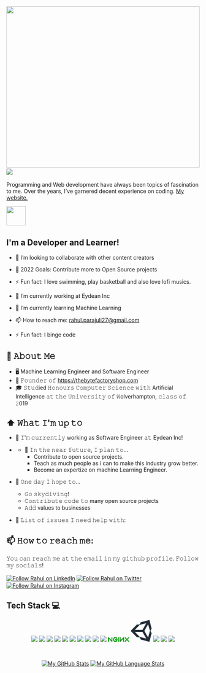 <img src="Hi I am rahul Parajuli.gif" height= 420px, width = 100% >
<!-- <h1> Hi, I'm Rahul Parajuli <img src="https://media.giphy.com/media/gM5qFksULw54NMWyry/giphy.gif" height="90"/> -->
<!--   <img align="right" src="https://www.montana.edu/everest/facts/images/ff03_01.png" width="140px" height="160px"> -->
<!-- </h1> -->
<img src="https://visitor-badge.glitch.me/badge?page_id=RahulParajuli" height="35">
<p>Programming and Web development have always been topics of fascination to me. Over the years, I’ve garnered decent experience on coding. 
  <a href="https://www.rahulparajuli27.com.np" target="_blank">My website.</a>
</p>
<a href="https://www.thebytefactoryshop.com" target="_blank">
<img src="https://i2.wp.com/thebytefactoryshop.com/wp-content/uploads/2021/05/cropped-TBF4.png?fit=229%2C172&ssl=1", height="50px", width="50px"
    alt="">
</a><br>





<!-- [<img src="" alt="👋 Hi there! I'm (Rah(111|ul com)|https://rahulparajuli.com.np)" title="👋 Hi there! I'm (Rah(111|ul np)|https://rahulparajuli.com.np)"/>](https://rahulparajuli.com.np/) -->

<!-- ![visitors](https://visitor-badge-reloaded.herokuapp.com/badge?page_id=RahulParajuli.RahulParajuli&color=00cf00) -->

## I'm a  Developer and Learner!
- 👯 I’m looking to collaborate with other content creators
- 🥅 2022 Goals: Contribute more to Open Source projects
- ⚡ Fun fact: I love swimming, play basketball and also love lofi musics.

- 🔭 I’m currently working at Eydean Inc
- 🌱 I’m currently learning Machine Learning
- 📫 How to reach me: rahul.parajuli27@gmail.com
- ⚡ Fun fact: I binge code
<!-- - 👯 I’ -->
<!-- - 🤔 I’m looking for help with  -->

<!-- - 😄 Pronouns: ... -->

<!--
<table>
	<tr>
	</tr>
	<tr>
		<th>
			<h2><code>𝚂𝚙𝚎𝚌𝚒𝚊𝚕</code>: 𝙸'𝚖 !</h2>
			𝙰𝚗𝚢𝚘𝚗𝚎 𝚠𝚑𝚘 𝚠𝚊𝚗𝚝𝚜 𝚝𝚘 𝚒𝚜 𝚠𝚎𝚕𝚌𝚘𝚖𝚎 𝚝𝚘 𝚙𝚊𝚛𝚝𝚒𝚌𝚒𝚙𝚊𝚝𝚎! 𝙹𝚞𝚜𝚝 𝚜𝚒𝚐𝚗 𝚞𝚙 𝚊𝚝 <a href="https://hacktoberfest.digitalocean.com/">𝚑𝚝𝚝𝚙𝚜://𝚑𝚊𝚌𝚔𝚝𝚘𝚋𝚎𝚛𝚏𝚎𝚜𝚝.𝚍𝚒𝚐𝚒𝚝𝚊𝚕𝚘𝚌𝚎𝚊𝚗.𝚌𝚘𝚖/</a>.
				<br>𝙱𝚊𝚜𝚒𝚌𝚊𝚕𝚕𝚢, 𝚖𝚊𝚔𝚎 𝟺 𝙿𝚁𝚜 𝚝𝚘 𝙶𝚒𝚝𝙷𝚞𝚋 𝚛𝚎𝚙𝚘𝚜 𝚊𝚗𝚍 𝚐𝚎𝚝 𝚝𝚑𝚎𝚖 𝚖𝚎𝚛𝚐𝚎𝚍 𝚘𝚛 𝚝𝚊𝚐𝚐𝚎𝚍 <code>hacktoberfest-accepted</code> 𝚠𝚒𝚕𝚕 𝚐𝚎𝚝 𝚌𝚘𝚘𝚕&nbsp𝚜𝚠𝚊𝚐!
		</th>
	</tr>
	<tr>
		<td>
				<b>𝙻𝚒𝚜𝚝 𝚘𝚏 𝚖𝚢 𝚛𝚎𝚙𝚘𝚜 𝚙𝚊𝚛𝚝𝚒𝚌𝚒𝚙𝚊𝚝𝚒𝚗𝚐 𝚒𝚗 𝚝𝚑𝚒𝚜 𝚊𝚠𝚎𝚜𝚘𝚖𝚎 𝚎𝚟𝚎𝚗𝚝:<b>
				<ul>
					<li><a href="https://github.com/Raymo111/emoji">𝚁𝚊𝚢𝚖𝚘𝟷𝟷𝟷/𝚎𝚖𝚘𝚓𝚒</a></li>
					<li><a href="https://github.com/Raymo111/drracket-customization">𝚁𝚊𝚢𝚖𝚘𝟷𝟷𝟷/𝚍𝚛𝚛𝚊𝚌𝚔𝚎𝚝-𝚌𝚞𝚜𝚝𝚘𝚖𝚒𝚣𝚊𝚝𝚒𝚘𝚗</a></li>
					<li><a href="https://github.com/Raymo111/i3lock-color">𝚁𝚊𝚢𝚖𝚘𝟷𝟷𝟷/𝚒𝟹𝚕𝚘𝚌𝚔-𝚌𝚘𝚕𝚘𝚛</a></li>
				</ul>
		</td>
	</tr>
</table>
-->
## :book: 𝙰𝚋𝚘𝚞𝚝 𝙼𝚎
- 🖥 Machine Learning Engineer and Software Engineer
- 💼 𝙵𝚘𝚞𝚗𝚍𝚎𝚛 𝚘𝚏 https://thebytefactoryshop.com
- 🎓 𝚂𝚝𝚞𝚍ied 𝙷𝚘𝚗𝚘𝚞𝚛𝚜 𝙲𝚘𝚖𝚙𝚞𝚝𝚎𝚛 𝚂𝚌𝚒𝚎𝚗𝚌𝚎 𝚠𝚒𝚝𝚑 Artificial Intelligence 𝚊𝚝 𝚝𝚑𝚎 𝚄𝚗𝚒𝚟𝚎𝚛𝚜𝚒𝚝𝚢 𝚘𝚏 𝚆olverhampton, 𝚌𝚕𝚊𝚜𝚜 𝚘𝚏 𝟸019
<!-- - 🌐 𝚈𝚘𝚞 𝚌𝚊𝚗 𝚊𝚌𝚌𝚎𝚜𝚜 𝚊𝚕𝚕 𝚖𝚢 𝚘𝚙𝚎𝚗-𝚜𝚘𝚞𝚛𝚌𝚎 𝚙𝚛𝚘𝚓𝚎𝚌𝚝𝚜 𝚑𝚎𝚛𝚎 𝚘𝚗 𝙶𝚒𝚝𝙷𝚞𝚋 𝚘𝚛 𝚘𝚗 𝚝𝚑𝚎 [𝙰𝚄𝚁](https://aur.archlinux.org/packages/?SeB=M&K=Raymo111) -->
<!-- - 𝚋𝚝𝚠 𝙸 𝚞𝚜𝚎 𝙰𝚛𝚌𝚑 [<img src="https://raw.githubusercontent.com/Raymo111/Raymo111/master/socials/arch.svg" height="30em" align="center" alt="Arch Linux Logo" title="Arch Linux Logo"/>](https://archlinux.org/) -->

## ⬆ 𝚆𝚑𝚊𝚝 𝙸'𝚖 𝚞𝚙 𝚝𝚘
<!-- - 🔨 𝙸'𝚖 𝚌𝚞𝚛𝚛𝚎𝚗𝚝𝚕𝚢... -->
- 🔨 𝙸'𝚖 𝚌𝚞𝚛𝚛𝚎𝚗𝚝𝚕𝚢 working as Software Engineer 𝚊𝚝 Eydean Inc!
- - 🎯 𝙸𝚗 𝚝𝚑𝚎 𝚗𝚎𝚊𝚛 𝚏𝚞𝚝𝚞𝚛𝚎, 𝙸 𝚙𝚕𝚊𝚗 𝚝𝚘...
	- Contribute to open source projects.
	- Teach as much people as i can to make this industry grow better.
	- Become an expertize on machine Learning Engineer.

- 🤞 𝙾𝚗𝚎 𝚍𝚊𝚢 𝙸 𝚑𝚘𝚙𝚎 𝚝𝚘...
	- 𝙶𝚘 𝚜𝚔𝚢𝚍𝚒𝚟𝚒𝚗𝚐!
	- 𝙲𝚘𝚗𝚝𝚛𝚒𝚋𝚞𝚝𝚎 𝚌𝚘𝚍𝚎 𝚝𝚘 many open source projects
	- 𝙰𝚍𝚍 values to businesses
- 🤔 𝙻𝚒𝚜𝚝 𝚘𝚏 𝚒𝚜𝚜𝚞𝚎𝚜 𝙸 𝚗𝚎𝚎𝚍 𝚑𝚎𝚕𝚙 𝚠𝚒𝚝𝚑:
<!-- 	- []()
	- []() -->
<!-- - 🔨 𝙸’𝚖 𝚌𝚞𝚛𝚛𝚎𝚗𝚝𝚕𝚢 𝚠𝚘𝚛𝚔𝚒𝚗𝚐 𝚘𝚗 𝚊 𝚗𝚎𝚠 [**𝚒𝟹𝚕𝚘𝚌𝚔-𝚌𝚘𝚕𝚘𝚛**](https://github.com/Raymo111/i3lock-color) 𝚛𝚎𝚕𝚎𝚊𝚜𝚎 -->


<!-- ## 🔔 𝙼𝚢 𝙻𝚊𝚝𝚎𝚜𝚝 𝙶𝚒𝚝𝙷𝚞𝚋 𝙰𝚌𝚝𝚒𝚟𝚒𝚝𝚢 -->
<!--START_SECTION:activity-->
<!-- 1. 🗣 Commented on [#19](https://github.com/Raymo111/kahoot-answer-bot/issues/19) in [Raymo111/kahoot-answer-bot](https://github.com/Raymo111/kahoot-answer-bot) -->
<!-- 2. 🗣 Commented on [#19](https://github.com/Raymo111/kahoot-answer-bot/issues/19) in [Raymo111/kahoot-answer-bot](https://github.com/Raymo111/kahoot-answer-bot) -->
<!-- 3. 🗣 Commented on [#257](https://github.com/Raymo111/i3lock-color/issues/257) in [Raymo111/i3lock-color](https://github.com/Raymo111/i3lock-color)
4. ❗️ Closed issue [#257](https://github.com/Raymo111/i3lock-color/issues/257) in [Raymo111/i3lock-color](https://github.com/Raymo111/i3lock-color)
5. 🗣 Commented on [#259](https://github.com/Raymo111/i3lock-color/issues/259) in [Raymo111/i3lock-color](https://github.com/Raymo111/i3lock-color) -->
<!--END_SECTION:activity-->

<!--
## 🔔 𝙼𝚢 𝙻𝚊𝚝𝚎𝚜𝚝 𝚃𝚠𝚎𝚎𝚝
<a href="https://twitter.com/Raym0111" target="_blank">
	<img src="https://github.com/Raymo111/Raymo111/raw/master/tweet.png" width="70%" align="center" alt="Click to view on Twitter" title="My latest tweet, as an image"/>
</a>
-->

<!-- ## 🔔 𝙼𝚢 𝙻𝚊𝚝𝚎𝚜𝚝 𝙶𝚒𝚝𝙷𝚞𝚋 𝙼𝚎𝚝𝚛𝚒𝚌𝚜 -->
<!-- ![Metrics](https://metrics.lecoq.io/Raymo111?template=classic&base.header=0&gists=1&lines=1&config.timezone=America%2FToronto) -->

## 📫 𝙷𝚘𝚠 𝚝𝚘 𝚛𝚎𝚊𝚌𝚑 𝚖𝚎:
𝚈𝚘𝚞 𝚌𝚊𝚗 𝚛𝚎𝚊𝚌𝚑 𝚖𝚎 𝚊𝚝 𝚝𝚑𝚎 𝚎𝚖𝚊𝚒𝚕 𝚒𝚗 𝚖𝚢 𝚐𝚒𝚝𝚑𝚞𝚋 𝚙𝚛𝚘𝚏𝚒𝚕𝚎. 𝙵𝚘𝚕𝚕𝚘𝚠 𝚖𝚢 𝚜𝚘𝚌𝚒𝚊𝚕𝚜!

[<img src="https://raw.githubusercontent.com/Raymo111/Raymo111/master/socials/linkedin.png" height="40em" align="center" alt="Follow Rahul on LinkedIn" title="Follow Rahul on LinkedIn"/>](https://www.linkedin.com/in/rahul-parajuli-604924198/)
[<img src="https://raw.githubusercontent.com/Raymo111/Raymo111/master/socials/twitter.svg" height="40em" align="center" alt="Follow Rahul on Twitter" title="Follow Rahul on Twitter"/>]()
[<img src="https://raw.githubusercontent.com/Raymo111/Raymo111/master/socials/instagram.svg" height="40em" align="center" alt="Follow Rahul on Instagram" title="Follow Rahul on Instagram"/>]()

<!-- ## ⚡ 𝙻𝚒𝚜𝚝 𝚘𝚏 𝚌𝚘𝚘𝚕 𝚝𝚑𝚒𝚗𝚐𝚜 𝚝𝚑𝚊𝚝 𝚠𝚎𝚗𝚝 𝚒𝚗𝚝𝚘 𝚝𝚑𝚒𝚜 𝚙𝚛𝚘𝚏𝚒𝚕𝚎 𝚁𝙴𝙰𝙳𝙼𝙴
- 𝚃𝚢𝚙𝚎𝙸𝚝, 𝚅𝚞𝚎 𝙿𝚊𝚛𝚝𝚒𝚌𝚕𝚎𝙹𝚜 𝚊𝚗𝚍 𝚅𝚞𝚎.𝚓𝚜 𝚏𝚘𝚛 𝚝𝚑𝚎 𝚝𝚢𝚙𝚒𝚗𝚐 𝚒𝚗𝚝𝚛𝚘: [𝚑𝚝𝚝𝚙𝚜://𝚌𝚘𝚍𝚎𝚜𝚊𝚗𝚍𝚋𝚘𝚡.𝚒𝚘/𝚜/𝚛𝚎𝚊𝚍𝚖𝚎-𝚒𝚗𝚝𝚛𝚘𝚐𝚒𝚏-𝟿𝚏𝚓𝚘𝟻](https://codesandbox.io/s/readme-introgif-9fjo5) <!-- Thanks to @matyo91's helpful comments in their profile README! -->
<!-- - 𝙿𝚛𝚘𝚏𝚒𝚕𝚎 𝚟𝚒𝚜𝚒𝚝 𝚌𝚘𝚞𝚗𝚝 𝚏𝚛𝚘𝚖 [𝚑𝚝𝚝𝚙𝚜://𝚐𝚒𝚝𝚑𝚞𝚋.𝚌𝚘𝚖/𝙽𝚊𝚝𝚑𝚊𝚗𝟷𝟹𝟾𝟾𝟾/𝚅𝚒𝚜𝚒𝚝𝚘𝚛𝙱𝚊𝚍𝚐𝚎𝚁𝚎𝚕𝚘𝚊𝚍𝚎𝚍](https://github.com/Nathan13888/VisitorBadgeReloaded) -->
<!-- - 𝙼𝚘𝚗𝚘𝚜𝚙𝚊𝚌𝚎𝚍 𝚝𝚎𝚡𝚝 𝚏𝚛𝚘𝚖 [𝚑𝚝𝚝𝚙𝚜://𝚢𝚊𝚢𝚝𝚎𝚡𝚝.𝚌𝚘𝚖/𝚖𝚘𝚗𝚘𝚜𝚙𝚊𝚌𝚎/](https://yaytext.com/monospace/)
- 𝙶𝚒𝚝𝙷𝚞𝚋 𝚊𝚌𝚝𝚒𝚟𝚒𝚝𝚢 𝚊𝚌𝚝𝚒𝚘𝚗 𝚏𝚛𝚘𝚖 [𝚑𝚝𝚝𝚙𝚜://𝚐𝚒𝚝𝚑𝚞𝚋.𝚌𝚘𝚖/𝚓𝚊𝚖𝚎𝚜𝚐𝚎𝚘𝚛𝚐𝚎00𝟽/𝚐𝚒𝚝𝚑𝚞𝚋-𝚊𝚌𝚝𝚒𝚟𝚒𝚝𝚢-𝚛𝚎𝚊𝚍𝚖𝚎](https://github.com/jamesgeorge007/github-activity-readme)
- 𝙶𝚒𝚝𝙷𝚞𝚋 𝙼𝚎𝚝𝚛𝚒𝚌𝚜 𝚏𝚛𝚘𝚖 [𝚑𝚝𝚝𝚙𝚜://𝚐𝚒𝚝𝚑𝚞𝚋.𝚌𝚘𝚖/𝚕𝚘𝚠𝚕𝚒𝚐𝚑𝚝𝚎𝚛/𝚖𝚎𝚝𝚛𝚒𝚌𝚜](https://github.com/lowlighter/metrics)
 -->
<!-- - 𝙻𝚊𝚝𝚎𝚜𝚝 𝚝𝚠𝚎𝚎𝚝 𝚊𝚌𝚝𝚒𝚘𝚗 𝚏𝚛𝚘𝚖 [𝚑𝚝𝚝𝚙𝚜://𝚐𝚒𝚝𝚑𝚞𝚋.𝚌𝚘𝚖/𝚣𝚑𝚒𝚒𝚒𝚢𝚊𝚗𝚐/𝚣𝚑𝚒𝚒𝚒𝚢𝚊𝚗𝚐](https://github.com/zhiiiyang/zhiiiyang)
- 𝙻𝚊𝚝𝚎𝚜𝚝 𝙸𝚗𝚜𝚝𝚊𝚐𝚛𝚊𝚖 𝚙𝚘𝚜𝚝𝚜 𝚊𝚗𝚍 𝚠𝚎𝚊𝚝𝚑𝚎𝚛 𝚏𝚛𝚘𝚖 [𝚑𝚝𝚝𝚙𝚜://𝚐𝚒𝚝𝚑𝚞𝚋.𝚌𝚘𝚖/𝚝𝚑𝚖𝚜𝚐𝚋𝚛𝚝/𝚝𝚑𝚖𝚜𝚐𝚋𝚛𝚝](https://github.com/thmsgbrt/thmsgbrt)
- 𝙰𝚕𝚕-𝚝𝚒𝚖𝚎 𝙶𝚒𝚝𝙷𝚞𝚋 𝚜𝚝𝚊𝚝𝚜 𝚏𝚛𝚘𝚖 [𝚑𝚝𝚝𝚙𝚜://𝚐𝚒𝚝𝚑𝚞𝚋.𝚌𝚘𝚖/𝚖𝚊𝚛𝚔𝚎𝚝𝚙𝚕𝚊𝚌𝚎/𝚊𝚌𝚝𝚒𝚘𝚗𝚜/𝚙𝚛𝚘𝚏𝚒𝚕𝚎-𝚛𝚎𝚊𝚍𝚖𝚎-𝚜𝚝𝚊𝚝𝚜](https://github.com/marketplace/actions/profile-readme-stats)

 -->




<!--  <a href="https://t.me/Rahul Parajuli">
    <img src="https://img.shields.io/badge/Connect%20on-telegram-red.svg?style=for-the-badge&logo=telegram" alt="">
</a>
<a href="https://www.linkedin.com/in/rahul-parajuli-604924198/"><img src="https://img.shields.io/badge/Connect%20on-LinkedIn-blue.svg?style=for-the-badge&logo=LinkedIn">
</a>
<a href="https://twitter.com/"><img src="https://img.shields.io/badge/Connect%20on-twitter-blue.svg?style=for-the-badge&logo=twitter" alt="Subscribe my Youtube Channel">
</a> -->

## Tech Stack :computer:
<div align="center">
<img width="55" src = "https://external-content.duckduckgo.com/iu/?u=https%3A%2F%2Flogos-download.com%2Fwp-content%2Fuploads%2F2017%2F07%2FHTML5_badge.png&f=1&nofb=1"/>
<img width="55" src="https://external-content.duckduckgo.com/iu/?u=https%3A%2F%2Fclipground.com%2Fimages%2Fcss-3-logo-clipart.jpg&f=1&nofb=1"/>
<img width="55" src="https://raw.githubusercontent.com/gilbarbara/logos/master/logos/javascript.svg"/>
<img width="55" src="https://raw.githubusercontent.com/gilbarbara/logos/master/logos/python.svg"/>
<img width="55" src="https://external-content.duckduckgo.com/iu/?u=https%3A%2F%2Fagohack.com%2Fwp%2Fwp-content%2Fuploads%2F2020%2F07%2FFlask-logo.png&f=1&nofb=1"/>
<img width="55" src="https://raw.githubusercontent.com/gilbarbara/logos/master/logos/django-icon.svg"/>
<img width="55" src="https://raw.githubusercontent.com/gilbarbara/logos/master/logos/mysql-icon.svg"/>


<img width="55" src='https://external-content.duckduckgo.com/iu/?u=https%3A%2F%2Fwww.servernoobs.com%2Fwp-content%2Fuploads%2F2016%2F01%2Fmongodb-logo-1.png&f=1&nofb=1'/>
	

<!-- <img width="55" src="https://raw.githubusercontent.com/gilbarbara/logos/master/logos/mongodb.svg"/> -->
<img width="55" src="https://raw.githubusercontent.com/gilbarbara/logos/master/logos/docker-icon.svg"/>
<img width="55" src="https://raw.githubusercontent.com/gilbarbara/logos/master/logos/aws.svg"/>
<img width="55" src="https://raw.githubusercontent.com/gilbarbara/logos/master/logos/nginx.svg"/>

<img width="55" src="https://raw.githubusercontent.com/gilbarbara/logos/master/logos/unity.svg"/>
<img width="55" src="https://raw.githubusercontent.com/gilbarbara/logos/master/logos/hadoop.svg"/>

<img width="55" src="https://raw.githubusercontent.com/gilbarbara/logos/master/logos/c.svg"/>
<img width="55" src="https://raw.githubusercontent.com/gilbarbara/logos/master/logos/wordpress-icon.svg"/>
</div>


<br/>
<center>
<table>
<tbody align="left">
<!--  <tr>
   
<td align="center" width="25%">
<span><b><center>HTML</center></b></span><br/> 
<img height=75px src="https://img.icons8.com/color/2x/html-5.png"> 
</td>

   
<td align="center" width="30%">
<span><b><center>CSS</center></b></span><br/>  
<img height=75px src="https://img.icons8.com/color/2x/css3.png"> 
</td>

<td align="center" width="25%">
<span><b><center>Bootstrap</center></b></span><br/> 
<img height=75px src="https://img.icons8.com/color/2x/bootstrap.png"> 
</td>

<td align="center" width="25%">
<span><b><center>JavaScript</center></b></span><br/>  
<img height=75px src="https://img.icons8.com/color/2x/javascript.png"> 
</td>
</tr>

<tr> 
<td align="center" width="25%">
<span><b><center>ReactJS</center></b></span><br/> 
<img height=75px src="https://img.icons8.com/ultraviolet/2x/react.png"> 
</td>

<td align="center" width="25%">
<span><b><center>NodeJS</center></b></span> <br/>
<img height=75px src="https://img.icons8.com/color/2x/nodejs.png"> 
</td>

<td align="center" width="25%">
<span><b><center>SQL</center></b></span> <br/>
<img height=75px src="https://img.icons8.com/ios-filled/2x/sql.png"> 
</td>

 <td align="center" width="25%">
<span><b><center>Wordpress</center></b></span> <br/>
<img height=75px src="https://img.icons8.com/dusk/64/000000/wordpress.png"/>
</td>
</tr>

<tr>
<td align="center" width="25%">
<span><b><center>Python</center></b></span> <br/>
<img height=75px src="https://img.icons8.com/color/2x/python.png"> 
</td>
  
<td align="center" width="25%">
<span><b><center>Django</center></b></span> <br/>
<img height=75px src="https://img.icons8.com/color/48/000000/django.png"/>
</td>

<td align="center" width="25%">
<span><b><center>C</center></b></span> <br/>
<img height=75px src="https://img.icons8.com/color/48/000000/c-programming.png"/>
</td>

<td align="center" width="25%">
<span><b><center>Java</center></b></span> <br/>
<img height=75px src="https://img.icons8.com/dusk/64/000000/java-coffee-cup-logo.png"/>
</td>

</tr>
<tr>
 <td align="center" width="25%">
<span><b><center>Git</center></b></span> <br/>
<img height=75px src="https://img.icons8.com/ios-glyphs/2x/github-2.png"> 
</td>
</tr> -->

</tbody>
</table>
	
[![My GitHub Stats](https://github-readme-stats.vercel.app/api/?username=RahulParajuli&count_private=true&theme=tokyonight&showicons=true)]()
[![My GitHub Language Stats](https://github-readme-stats.vercel.app/api/top-langs/?username=RahulParajuli&langs_count=5&theme=tokyonight)]()

<!--  **Snake eating my contribution graph** -->
<!-- <p align="center">
  <img src="https://github.com/RahulParajuli/raw/output/github-contribution-grid-snake.svg" alt="snake"></center>
</p> -->
<!-- <img src="https://media3.giphy.com/media/2t9y9b5AH4ljV0S7fu/giphy.gif?cid=ecf05e47bbqe793q6egvgieiutuqd4xjpcrbilwozgmvohau&rid=giphy.gif" width="40" height="40"> <em><b>caffine dependancy while coding</b> so say hi!<b> I'll try my best</b></em> <br> -->
<!-- [![Rahuls's github stats](https://github-readme-stats.vercel.app/api?username=RahulParajuli)](https://github.com/RahulParajuli/github-readme-stats)
https://github-readme-stats.vercel.app/api?username=RahulParajuli&count_private=true&show_icons=true&theme=midnight-purple -->
